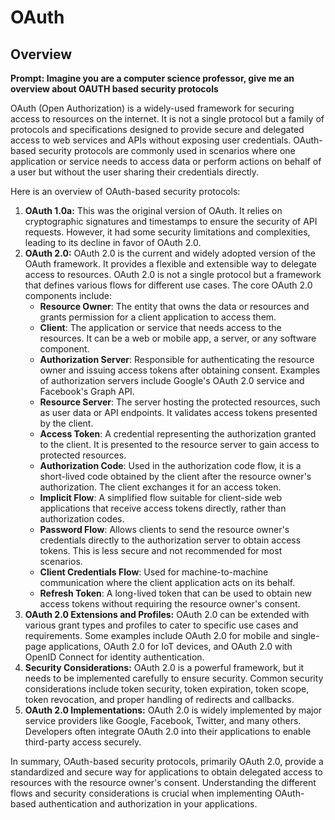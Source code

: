 # OAuth

## Overview

**Prompt: Imagine you are a computer science professor, give me an overview about OAUTH based security protocols**

OAuth (Open Authorization) is a widely-used framework for securing access to resources on the internet. It is not a single protocol but a family of protocols and specifications designed to provide secure and delegated access to web services and APIs without exposing user credentials. OAuth-based security protocols are commonly used in scenarios where one application or service needs to access data or perform actions on behalf of a user but without the user sharing their credentials directly.

Here is an overview of OAuth-based security protocols:

1. **OAuth 1.0a:** This was the original version of OAuth. It relies on cryptographic signatures and timestamps to ensure the security of API requests. However, it had some security limitations and complexities, leading to its decline in favor of OAuth 2.0.
2. **OAuth 2.0:** OAuth 2.0 is the current and widely adopted version of the OAuth framework. It provides a flexible and extensible way to delegate access to resources. OAuth 2.0 is not a single protocol but a framework that defines various flows for different use cases. The core OAuth 2.0 components include:
   - **Resource Owner**: The entity that owns the data or resources and grants permission for a client application to access them.
   - **Client**: The application or service that needs access to the resources. It can be a web or mobile app, a server, or any software component.
   - **Authorization Server**: Responsible for authenticating the resource owner and issuing access tokens after obtaining consent. Examples of authorization servers include Google's OAuth 2.0 service and Facebook's Graph API.
   - **Resource Server**: The server hosting the protected resources, such as user data or API endpoints. It validates access tokens presented by the client.
   - **Access Token**: A credential representing the authorization granted to the client. It is presented to the resource server to gain access to protected resources.
   - **Authorization Code**: Used in the authorization code flow, it is a short-lived code obtained by the client after the resource owner's authorization. The client exchanges it for an access token.
   - **Implicit Flow**: A simplified flow suitable for client-side web applications that receive access tokens directly, rather than authorization codes.
   - **Password Flow**: Allows clients to send the resource owner's credentials directly to the authorization server to obtain access tokens. This is less secure and not recommended for most scenarios.
   - **Client Credentials Flow**: Used for machine-to-machine communication where the client application acts on its behalf.
   - **Refresh Token**: A long-lived token that can be used to obtain new access tokens without requiring the resource owner's consent.
3. **OAuth 2.0 Extensions and Profiles:** OAuth 2.0 can be extended with various grant types and profiles to cater to specific use cases and requirements. Some examples include OAuth 2.0 for mobile and single-page applications, OAuth 2.0 for IoT devices, and OAuth 2.0 with OpenID Connect for identity authentication.
4. **Security Considerations:** OAuth 2.0 is a powerful framework, but it needs to be implemented carefully to ensure security. Common security considerations include token security, token expiration, token scope, token revocation, and proper handling of redirects and callbacks.
5. **OAuth 2.0 Implementations:** OAuth 2.0 is widely implemented by major service providers like Google, Facebook, Twitter, and many others. Developers often integrate OAuth 2.0 into their applications to enable third-party access securely.

In summary, OAuth-based security protocols, primarily OAuth 2.0, provide a standardized and secure way for applications to obtain delegated access to resources with the resource owner's consent. Understanding the different flows and security considerations is crucial when implementing OAuth-based authentication and authorization in your applications.